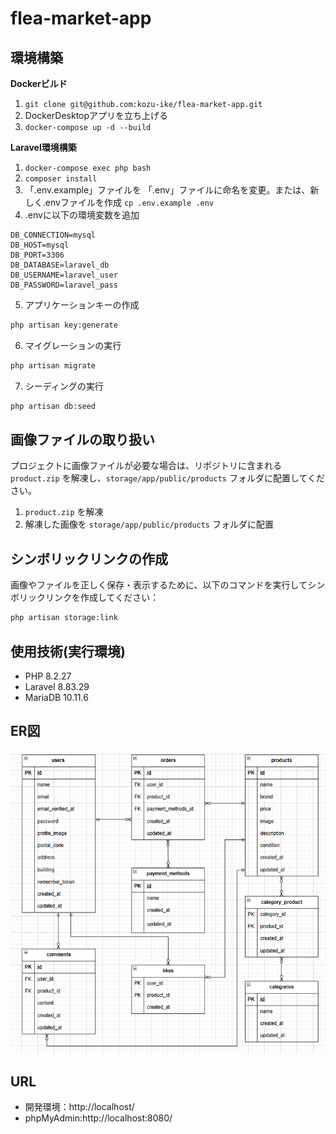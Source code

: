 # flea-market-app

## 環境構築
**Dockerビルド**
1. `git clone git@github.com:kozu-ike/flea-market-app.git`
2. DockerDesktopアプリを立ち上げる
3. `docker-compose up -d --build`

**Laravel環境構築**
1. `docker-compose exec php bash`
2. `composer install`
3. 「.env.example」ファイルを 「.env」ファイルに命名を変更。または、新しく.envファイルを作成
`cp .env.example .env`
4. .envに以下の環境変数を追加
``` text
DB_CONNECTION=mysql
DB_HOST=mysql
DB_PORT=3306
DB_DATABASE=laravel_db
DB_USERNAME=laravel_user
DB_PASSWORD=laravel_pass
```
5. アプリケーションキーの作成
``` bash
php artisan key:generate
```

6. マイグレーションの実行
``` bash
php artisan migrate
```

7. シーディングの実行
``` bash
php artisan db:seed
```

## 画像ファイルの取り扱い
プロジェクトに画像ファイルが必要な場合は、リポジトリに含まれる `product.zip` を解凍し、`storage/app/public/products` フォルダに配置してください。

1. `product.zip` を解凍
2. 解凍した画像を `storage/app/public/products` フォルダに配置

## シンボリックリンクの作成
画像やファイルを正しく保存・表示するために、以下のコマンドを実行してシンボリックリンクを作成してください：

```bash
php artisan storage:link
```

## 使用技術(実行環境)
- PHP 8.2.27
- Laravel 8.83.29
- MariaDB 10.11.6

## ER図
![alt](erd.png)

## URL
- 開発環境：http://localhost/
- phpMyAdmin:http://localhost:8080/
